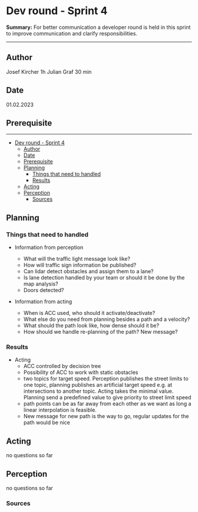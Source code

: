 # Dev round - Sprint 4

**Summary:** For better communication a developer round is held in this sprint to improve communication and clarify responsibilities.

---

## Author

Josef Kircher 1h
Julian Graf 30 min

## Date

01.02.2023

## Prerequisite

---
<!-- TOC -->
* [Dev round - Sprint 4](#dev-round---sprint-4)
  * [Author](#author)
  * [Date](#date)
  * [Prerequisite](#prerequisite)
  * [Planning](#planning)
    * [Things that need to handled](#things-that-need-to-handled)
    * [Results](#results)
  * [Acting](#acting)
  * [Perception](#perception)
    * [Sources](#sources)
<!-- TOC -->

## Planning

### Things that need to handled

* Information from perception
  * What will the traffic light message look like?
  * How will traffic sign information be published?
  * Can lidar detect obstacles and assign them to a lane?
  * Is lane detection handled by your team or should it be done by the map analysis?
  * Doors detected?

* Information from acting
  * When is ACC used, who should it activate/deactivate?
  * What else do you need from planning besides a path and a velocity?
  * What should the path look like, how dense should it be?
  * How should we handle re-planning of the path? New message?

### Results

* Acting
  * ACC controlled by decision tree
  * Possibility of ACC to work with static obstacles
  * two topics for target speed. Perception publishes the street limits to one topic, planning publishes an artificial target speed e.g. at intersections to another topic. Acting takes the minimal value. Planning send a predefined value to give priority to street limit speed
  * path points can be as far away from each other as we want as long a linear interpolation is feasible.
  * New message for new path is the way to go, regular updates for the path would be nice

## Acting

no questions so far

## Perception

no questions so far

### Sources
